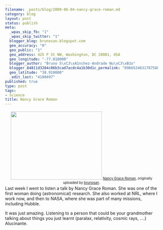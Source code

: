 ```yaml
--- 
filename: _posts/blog/2009-06-04-nancy-grace-roman.md
category: blog
layout: post
status: publish
meta: 
  _wpas_skip_fb: "1"
  _wpas_skip_twitter: "1"
  blogger_blog: brunosan.blogspot.com
  geo_accuracy: "0"
  geo_public: "1"
  geo_address: 425 P St NW, Washington, DC 20001, USA
  geo_longitude: "-77.018000"
  blogger_author: "Bruno S\xC3\xA1nchez-Andrade Nu\xC3\xB1o"
  blogger_84811d3284c06b3cad7acdc4a1b30d1c_permalink: "8966524631787588063"
  geo_latitude: "38.910000"
  _edit_last: "4180497"
published: true
type: post
tags: 
- Science
title: Nancy Grace Roman
---
```

<div style="text-align:center;padding:3px;"><a title="photo sharing" href="https://www.flickr.com/photos/nasonurb/3577311902/"><img class="aligncenter" src="https://farm4.static.flickr.com/3554/3577311902_317c482a45.jpg" alt="" width="300" height="225" /></a>
<span style="font-size:.8em;margin-top:0;"><a href="https://www.flickr.com/photos/nasonurb/3577311902/">Nancy Grace Roman</a>, originally uploaded by <a href="https://www.flickr.com/people/nasonurb/">brunosan</a>.</span></div>
Last week I went to listen a talk by Nancy Grace Roman. She was one of the first woman doing (astronomical) research. She also worked at NRL, where I work now, and then to NASA, where she was part of many missions, including Hubble.

It was just amazing. Listening to a person that could be your grandmother talking about things you just learnt (paralax, relativity, cosmic rays, ....) Alucinante.
